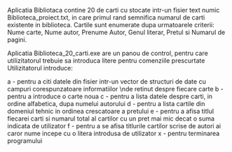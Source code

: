 Aplicatia Bibliotaca contine 20 de carti cu stocate intr-un fisier text numic Biblioteca_proiect.txt, in care primul rand semnifica numarul de carti existente in biblioteca.
Cartile sunt enumerate dupa urmatoarele criterii: Nume carte, Nume autor, Prenume Autor, Genul literar, Pretul si Numarul de pagini.

Aplicatia Biblioteca_20_carti.exe are un panou de control, pentru care utilizitatorul trebuie sa introduca litere pentru comenziile prescurtate
Utilizitatorul introduce:

a - pentru a citi datele din fisier intr-un vector de structuri de date cu campuri
corespunzatoare informatiilor \nde retinut despre fiecare carte
b - pentru a introduce o carte noua
c - pentru a lista datele despre carti, in ordine alfabetica, dupa numelui autorului
d - pentru a lista cartile din domeniul tehnic in ordinea crescatoare a pretului
e - pentru a afisa titlul fiecarei carti si numarul total al cartilor cu un pret 
mai mic decat o suma indicata de utilizator
f - pentru a se afisa titlurile cartilor scrise de autori ai caror nume incepe cu
o litera introdusa de utilizator
x - pentru terminarea programului
